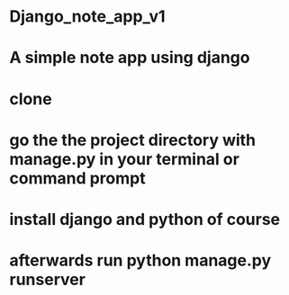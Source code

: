 # Django_note_app_v1
# A simple note app using django
# clone
# go the the project directory with manage.py in your terminal or command prompt
# install django and python of course
# afterwards run python manage.py runserver
